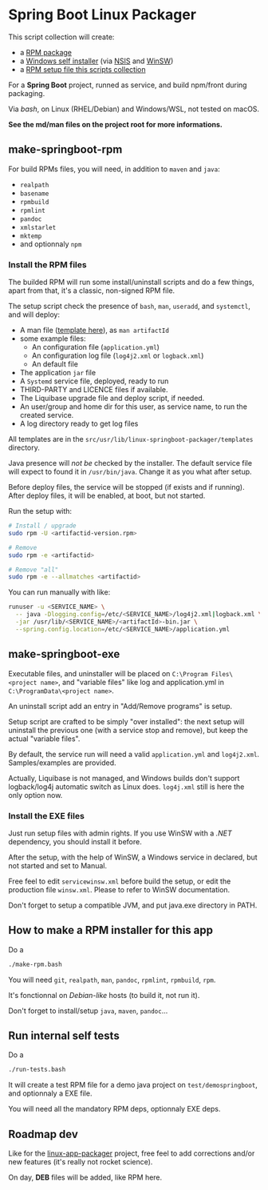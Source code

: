 # Spring Boot Linux Packager

This script collection will create:
 - a [RPM package](man-make-springboot-rpm.md)
 - a [Windows self installer](man-make-springboot-exe.md) (via [NSIS](https://sourceforge.net/projects/nsis/) and [WinSW](https://github.com/winsw/winsw))
 - a [RPM setup file this scripts collection](#how-to-make-a-rpm-installer-for-this-app)

For a **Spring Boot** project, runned as service, and build npm/front during packaging.

Via _bash_, on Linux (RHEL/Debian) and Windows/WSL, not tested on macOS.

**See the md/man files on the project root for more informations.**

## make-springboot-rpm

For build RPMs files, you will need, in addition to `maven` and `java`:
 - `realpath`
 - `basename`
 - `rpmbuild`
 - `rpmlint`
 - `pandoc`
 - `xmlstarlet`
 - `mktemp`
 - and optionnaly `npm`

### Install the RPM files

The builded RPM will run some install/uninstall scripts and do a few things, apart from that, it's a classic, non-signed RPM file.

The setup script check the presence of `bash`, `man`, `useradd`, and `systemctl`, and will deploy:
 - A man file ([template here](src/usr/lib/linux-springboot-packager/templates/template-man.md)), as `man artifactId`
 - some example files:
   - An configuration file (`application.yml`)
   - An configuration log file (`log4j2.xml` or `logback.xml`)
   - An default file
 - The application `jar` file
 - A `Systemd` service file, deployed, ready to run
 - THIRD-PARTY and LICENCE files if available.
 - The Liquibase upgrade file and deploy script, if needed.
 - An user/group and home dir for this user, as service name, to run the created service.
 - A log directory ready to get log files

All templates are in the `src/usr/lib/linux-springboot-packager/templates` directory.

Java presence will _not be_ checked by the installer. The default service file will expect to found it in `/usr/bin/java`. Change it as you what after setup.

Before deploy files, the service will be stopped (if exists and if running). After deploy files, it will be enabled, at boot, but not started.

Run the setup with:

```bash
# Install / upgrade
sudo rpm -U <artifactid-version.rpm>

# Remove
sudo rpm -e <artifactid>

# Remove "all"
sudo rpm -e --allmatches <artifactid>
```

You can run manually with like:

```bash
runuser -u <SERVICE_NAME> \
  -- java -Dlogging.config=/etc/<SERVICE_NAME>/log4j2.xml|logback.xml \
  -jar /usr/lib/<SERVICE_NAME>/<artifactId>-bin.jar \
  --spring.config.location=/etc/<SERVICE_NAME>/application.yml
```

## make-springboot-exe

Executable files, and uninstaller will be placed on `C:\Program Files\<project name>`, and "variable files" like log and application.yml in `C:\ProgramData\<project name>`.

An uninstall script add an entry in "Add/Remove programs" is setup.

Setup script are crafted to be simply "over installed": the next setup will uninstall the previous one (with a service stop and remove), but keep the actual "variable files".

By default, the service run will need a valid `application.yml` and `log4j2.xml`. Samples/examples are provided.

Actually, Liquibase is not managed, and Windows builds don't support logback/log4j automatic switch as Linux does. `log4j.xml` still is here the only option now.

### Install the EXE files

Just run setup files with admin rights. If you use WinSW with a _.NET_ dependency, you should install it before.

After the setup, with the help of WinSW, a Windows service in declared, but not started and set to Manual.

Free feel to edit `servicewinsw.xml` before build the setup, or edit the production file `winsw.xml`. Please to refer to WinSW documentation.

Don't forget to setup a compatible JVM, and put java.exe directory in PATH.

## How to make a RPM installer for this app

Do a

```bash
./make-rpm.bash
```

You will need `git`, `realpath`, `man`, `pandoc`, `rpmlint`, `rpmbuild`, `rpm`.

It's fonctionnal on _Debian-like_ hosts (to build it, not run it).

Don't forget to install/setup `java`, `maven`, `pandoc`...

## Run internal self tests

Do a

```bash
./run-tests.bash
```

It will create a test RPM file for a demo java project on `test/demospringboot`, and optionnaly a EXE file.

You will need all the mandatory RPM deps, optionnaly EXE deps.

## Roadmap dev

Like for the [linux-app-packager](https://github.com/hdsdi3g/linux-app-packager) project, free feel to add corrections and/or new features (it's really not rocket science).

On day, **DEB** files will be added, like RPM here.
